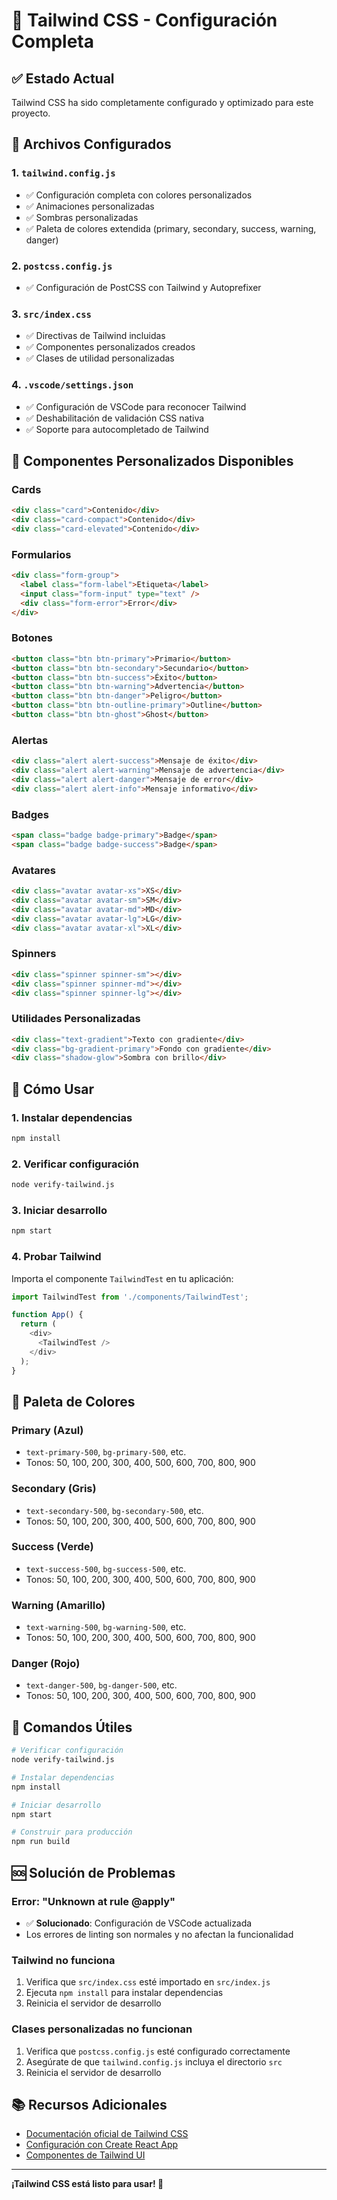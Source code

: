 # 🎨 Tailwind CSS - Configuración Completa

## ✅ Estado Actual
Tailwind CSS ha sido completamente configurado y optimizado para este proyecto.

## 🔧 Archivos Configurados

### 1. `tailwind.config.js`
- ✅ Configuración completa con colores personalizados
- ✅ Animaciones personalizadas
- ✅ Sombras personalizadas
- ✅ Paleta de colores extendida (primary, secondary, success, warning, danger)

### 2. `postcss.config.js`
- ✅ Configuración de PostCSS con Tailwind y Autoprefixer

### 3. `src/index.css`
- ✅ Directivas de Tailwind incluidas
- ✅ Componentes personalizados creados
- ✅ Clases de utilidad personalizadas

### 4. `.vscode/settings.json`
- ✅ Configuración de VSCode para reconocer Tailwind
- ✅ Deshabilitación de validación CSS nativa
- ✅ Soporte para autocompletado de Tailwind

## 🎯 Componentes Personalizados Disponibles

### Cards
```html
<div class="card">Contenido</div>
<div class="card-compact">Contenido</div>
<div class="card-elevated">Contenido</div>
```

### Formularios
```html
<div class="form-group">
  <label class="form-label">Etiqueta</label>
  <input class="form-input" type="text" />
  <div class="form-error">Error</div>
</div>
```

### Botones
```html
<button class="btn btn-primary">Primario</button>
<button class="btn btn-secondary">Secundario</button>
<button class="btn btn-success">Éxito</button>
<button class="btn btn-warning">Advertencia</button>
<button class="btn btn-danger">Peligro</button>
<button class="btn btn-outline-primary">Outline</button>
<button class="btn btn-ghost">Ghost</button>
```

### Alertas
```html
<div class="alert alert-success">Mensaje de éxito</div>
<div class="alert alert-warning">Mensaje de advertencia</div>
<div class="alert alert-danger">Mensaje de error</div>
<div class="alert alert-info">Mensaje informativo</div>
```

### Badges
```html
<span class="badge badge-primary">Badge</span>
<span class="badge badge-success">Badge</span>
```

### Avatares
```html
<div class="avatar avatar-xs">XS</div>
<div class="avatar avatar-sm">SM</div>
<div class="avatar avatar-md">MD</div>
<div class="avatar avatar-lg">LG</div>
<div class="avatar avatar-xl">XL</div>
```

### Spinners
```html
<div class="spinner spinner-sm"></div>
<div class="spinner spinner-md"></div>
<div class="spinner spinner-lg"></div>
```

### Utilidades Personalizadas
```html
<div class="text-gradient">Texto con gradiente</div>
<div class="bg-gradient-primary">Fondo con gradiente</div>
<div class="shadow-glow">Sombra con brillo</div>
```

## 🚀 Cómo Usar

### 1. Instalar dependencias
```bash
npm install
```

### 2. Verificar configuración
```bash
node verify-tailwind.js
```

### 3. Iniciar desarrollo
```bash
npm start
```

### 4. Probar Tailwind
Importa el componente `TailwindTest` en tu aplicación:

```javascript
import TailwindTest from './components/TailwindTest';

function App() {
  return (
    <div>
      <TailwindTest />
    </div>
  );
}
```

## 🎨 Paleta de Colores

### Primary (Azul)
- `text-primary-500`, `bg-primary-500`, etc.
- Tonos: 50, 100, 200, 300, 400, 500, 600, 700, 800, 900

### Secondary (Gris)
- `text-secondary-500`, `bg-secondary-500`, etc.
- Tonos: 50, 100, 200, 300, 400, 500, 600, 700, 800, 900

### Success (Verde)
- `text-success-500`, `bg-success-500`, etc.
- Tonos: 50, 100, 200, 300, 400, 500, 600, 700, 800, 900

### Warning (Amarillo)
- `text-warning-500`, `bg-warning-500`, etc.
- Tonos: 50, 100, 200, 300, 400, 500, 600, 700, 800, 900

### Danger (Rojo)
- `text-danger-500`, `bg-danger-500`, etc.
- Tonos: 50, 100, 200, 300, 400, 500, 600, 700, 800, 900

## 🔧 Comandos Útiles

```bash
# Verificar configuración
node verify-tailwind.js

# Instalar dependencias
npm install

# Iniciar desarrollo
npm start

# Construir para producción
npm run build
```

## 🆘 Solución de Problemas

### Error: "Unknown at rule @apply"
- ✅ **Solucionado**: Configuración de VSCode actualizada
- Los errores de linting son normales y no afectan la funcionalidad

### Tailwind no funciona
1. Verifica que `src/index.css` esté importado en `src/index.js`
2. Ejecuta `npm install` para instalar dependencias
3. Reinicia el servidor de desarrollo

### Clases personalizadas no funcionan
1. Verifica que `postcss.config.js` esté configurado correctamente
2. Asegúrate de que `tailwind.config.js` incluya el directorio `src`
3. Reinicia el servidor de desarrollo

## 📚 Recursos Adicionales

- [Documentación oficial de Tailwind CSS](https://tailwindcss.com/docs)
- [Configuración con Create React App](https://tailwindcss.com/docs/guides/create-react-app)
- [Componentes de Tailwind UI](https://tailwindui.com/)

---

**¡Tailwind CSS está listo para usar! 🎉**
